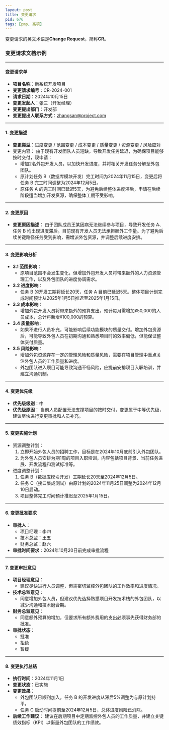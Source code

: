 ```yaml
---
layout: post
title: 变更请求
pid: 676
tags: [pmp, 高项]
---
```




变更请求的英文术语是**Change Request**，简称**CR**。

### **变更请求文档示例**

------

#### **变更请求单**

- **项目名称**：新系统开发项目
- **变更请求编号**：CR-2024-001
- **请求日期**：2024年10月15日
- **变更发起人**：张三（开发经理）
- **变更提出部门**：开发部
- **变更提出人联系方式**：zhangsan@project.com

------

#### **1. 变更描述**

- **变更类型**：进度变更 / 范围变更 / 成本变更 / 质量变更 / 资源变更 / 风险应对
- 变更内容： 由于现有开发团队人员短缺，导致开发任务延迟，为确保项目能够按时交付，现申请：
  - 增加2名外包开发人员，以加快开发进度，并将相关开发任务分解至外包团队。
  - 原计划任务 B（数据库模块开发）完工时间为2024年11月15日，变更后将任务 B 完工时间调整为2024年12月5日。
  - 原任务 A 的完工时间已延迟5天，为避免后续整体进度滞后，申请在后续阶段适当增加开发资源，确保整体工期不受影响。

------

#### **2. 变更原因**

- **变更原因描述**： 由于团队成员王某因病无法继续参与项目，导致开发任务 A、任务 B 均出现进度滞后。目前现有开发人员无法承担额外工作量。为了避免后续关键路径任务受到影响，需增派外包资源，并调整后续进度安排。

------

#### **3. 变更影响分析**

- **3.1 范围影响**：
  - 原项目范围不会发生变化，但增加外包开发人员将带来额外的人力资源管理工作，以及外包团队的进度协调需求。
- **3.2 进度影响**：
  - 任务 B 的开发工期将延长20天，任务 A 目前已延迟5天。整体项目计划完成时间预计从2025年1月5日推迟至2025年1月15日。
- **3.3 成本影响**：
  - 增加外包开发人员将带来额外的预算支出。预计每月需增加¥50,000的人员成本，总计将新增¥100,000的预算。
- **3.4 质量影响**：
  - 如果不进行人员补充，可能影响后续功能模块的质量交付。增加外包资源后，可能导致外包人员在初期沟通和熟悉项目时的效率偏低，但能保证整体交付质量。
- **3.5 风险影响**：
  - 增加外包资源存在一定的管理风险和质量风险，需要在项目管理中重点关注外包人员的工作质量和进度。
  - 外包团队进入项目可能导致沟通不畅风险，应提前安排项目入职培训，并建立沟通机制。

------

#### **4. 变更优先级**

- **优先级级别**：中
- **优先级原因**： 当前人员配置无法支撑项目的按时交付，变更属于中等优先级，建议尽快进行变更审批和人员补充。

------

#### **5. 变更实施计划**

- 资源调整计划：
  1. 立即开始外包人员的招聘工作，目标是在2024年10月底前引入外包团队。
  2. 为外包人员安排为期1周的项目入职培训，内容包括项目背景、当前任务进展、开发流程和测试标准等。
- 进度调整计划：
  1. 任务 B（数据库模块开发）工期延长20天至2024年12月5日。
  2. 任务 C（接口集成测试）由原计划的2024年11月25日调整为2024年12月10日启动。
  3. 项目整体完工时间预计推迟至2025年1月15日。

------

#### **6. 变更批准要求**

- **审批人**：
  - 项目经理：李四
  - 技术总监：王五
  - 财务总监：赵六
- **审批时间要求**：2024年10月20日前完成审批流程

------

#### **7. 变更审批意见**

- **项目经理意见**：
  - 建议尽快进行人员调整，但需密切监控外包团队的工作效率和进度情况。
- **技术总监意见**：
  - 同意增加外包人员，但建议优先选择熟悉项目开发技术栈的外包团队，以减少沟通和技术磨合期。
- **财务总监意见**：
  - 同意额外预算的增加，但要求所有额外费用的支出必须事先获得财务部的批准。
- **审批状态**：
  -  批准
  -  拒绝
  -  暂缓

------

#### **8. 变更执行总结**

- **执行时间**：2024年11月1日
- **变更状态**：已实施
- **变更效果**：
  - 外包团队已顺利加入，任务 B 的开发进度从滞后5%调整为与原计划持平。
  - 任务 C 启动时间提前至2024年12月5日，总体进度风险已消除。
- **后续工作建议**： 建议在后期项目中定期监控外包人员的工作质量，并建立关键绩效指标（KPI）以衡量外包团队的工作绩效。
